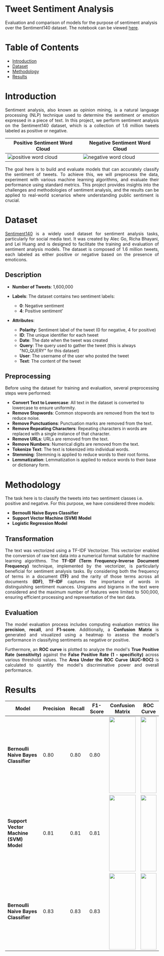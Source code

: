 # Tweet Sentiment Analysis
Evaluation and comparison of models for the purpose of sentiment analysis over the Sentiment140 dataset. The notebook can be viewed [here](https://colab.research.google.com/drive/1Kr0VB0ZP_FsHhhmqFOws1qU2r1IBe0SI?usp=sharing).

# Table of Contents
- [Introduction](#introduction)
- [Dataset](#dataset)
- [Methodology](#methodology)
- [Results](#results)

<a name="introduction"></a>
# Introduction
<p align="justify">
Sentiment analysis, also known as opinion mining, is a natural language processing (NLP) technique used to determine the sentiment or emotion expressed in a piece of text. In this project, we perform sentiment analysis on the Sentiment140 dataset, which is a collection of 1.6 million tweets labeled as positive or negative.
</p>

| Positive Sentiment Word Cloud              | Negative Sentiment Word Cloud               |
| ---------------------- | ---------------------- |
| ![positive word cloud](https://github.com/AnshumanRoy/Sentiment-Analysis/assets/56593553/d2cb50a8-a37f-4023-99e4-6bbf26112ddb) | ![negative word cloud](https://github.com/AnshumanRoy/Sentiment-Analysis/assets/56593553/7a5fee52-2a38-4c4f-ad8d-634c953da734) |

<p align="justify">
The goal here is to build and evaluate models that can accurately classify the sentiment of tweets. To achieve this, we will preprocess the data, experiment with various machine learning algorithms, and evaluate their performance using standard metrics. This project provides insights into the challenges and methodologies of sentiment analysis, and the results can be applied to real-world scenarios where understanding public sentiment is crucial.  
</p>

<a name="dataset"></a>
# Dataset
<p align="justify"><a href="https://www.kaggle.com/datasets/kazanova/sentiment140">Sentiment140</a> is a widely used dataset for sentiment analysis tasks, particularly for social media text. It was created by Alec Go, Richa Bhayani, and Lei Huang and is designed to facilitate the training and evaluation of sentiment analysis models. The dataset is composed of 1.6 million tweets, each labeled as either positive or negative based on the presence of emoticons.</p>

## Description
- **Number of Tweets**: 1,600,000
  
- **Labels**: The dataset contains two sentiment labels:
  - **0**: Negative sentiment
  - **4**: Positive sentiment'
    
- **Attributes**:
  - **Polarity**: Sentiment label of the tweet (0 for negative, 4 for positive)
  - **ID**: The unique identifier for each tweet
  - **Date**: The date when the tweet was created
  - **Query**: The query used to gather the tweet (this is always "NO_QUERY" for this dataset)
  - **User**: The username of the user who posted the tweet
  - **Text**: The content of the tweet

## Preprocessing
<p align="justify">
Before using the dataset for training and evaluation, several preprocessing steps were performed:

- **Convert Text to Lowercase**: All text in the dataset is converted to lowercase to ensure uniformity.
- **Remove Stopwords**: Common stopwords are removed from the text to reduce noise.
- **Remove Punctuations**: Punctuation marks are removed from the text.
- **Remove Repeating Characters**: Repeating characters in words are replaced with a single instance of that character.
- **Remove URLs**: URLs are removed from the text.
- **Remove Numbers**: Numerical digits are removed from the text.
- **Tokenize Text**: The text is tokenized into individual words.
- **Stemming**: Stemming is applied to reduce words to their root forms.
- **Lemmatization**: Lemmatization is applied to reduce words to their base or dictionary form.
</p>

<a name="methodology"></a>
# Methodology

The task here is to classify the tweets into two sentiment classes i.e. positive and negative. For this purpose, we have considered three models:
- **Bernoulli Naive Bayes Classifier**
- **Support Vector Machine (SVM) Model**
- **Logistic Regression Model**

## Transformation

<p align="justify">
The text was vectorized using a TF-IDF Vectorizer. This vectorizer enabled the conversion of raw text data into a numerical format suitable for machine learning algorithms. The <b>TF-IDF (Term Frequency-Inverse Document Frequency)</b> technique, implemented by the vectorizer, is particularly beneficial for sentiment analysis tasks. By considering both the frequency of terms in a document <b>(TF)</b> and the rarity of those terms across all documents <b>(IDF)</b>, <b>TF-IDF</b> captures the importance of words in distinguishing sentiment nuances. Unigrams and bigrams in the text were considered and the maximum number of features were limited to 500,000, ensuring efficient processing and representation of the text data.
</p>

## Evaluation

<p align="justify">
The model evaluation process includes computing evaluation metrics like <b>precision</b>, <b>recall</b>, and <b>F1-score</b>. Additionally, a <b>Confusion Matrix</b> is generated and visualized using a heatmap to assess the model's performance in classifying sentiments as negative or positive.
</p>

<p align="justify">
Furthermore, an <b>ROC curve</b> is plotted to analyze the model's <b>True Positive Rate (sensitivity)</b> against the <b>False Positive Rate (1 - specificity)</b> across various threshold values. The <b>Area Under the ROC Curve (AUC-ROC)</b> is calculated to quantify the model's discriminative power and overall performance.
</p>

<a name="results"></a>
# Results

|Model|Precision|Recall|F1-Score|Confusion Matrix|ROC Curve|
|-----|---------|------|--------|----------------|---------|
|<b>Bernoulli Naive Bayes Classifier</b>|0.80|0.80|0.80|<image src="https://github.com/AnshumanRoy/Sentiment-Analysis/assets/56593553/2bb58de6-188a-48aa-89d3-9daa5ebb9ecc" height=250px width=100%>|<image src="https://github.com/AnshumanRoy/Sentiment-Analysis/assets/56593553/d03c695a-b03c-4fc7-b458-c5c8f3d29f8c" height=250px width=100%>|
|<b>Support Vector Machine (SVM) Model</b>|0.81|0.81|0.81|<image src="https://github.com/AnshumanRoy/Sentiment-Analysis/assets/56593553/8a458af5-0fa7-4868-a449-ce81979d1d69" height=250px width=100%>|<image src="https://github.com/AnshumanRoy/Sentiment-Analysis/assets/56593553/89731d86-ccb7-4e4c-91b9-b8f4104695c6" height=250px width=100%>|
|<b>Bernoulli Naive Bayes Classifier</b>|0.83|0.83|0.83|<image src="https://github.com/AnshumanRoy/Sentiment-Analysis/assets/56593553/c2b85aab-3481-4176-bfa5-c40b2fd26d79" height=250px width=100%>|<image src="https://github.com/AnshumanRoy/Sentiment-Analysis/assets/56593553/ad153e69-f5b7-4a99-9503-39d204c621bf" height=250px width=100%>|
